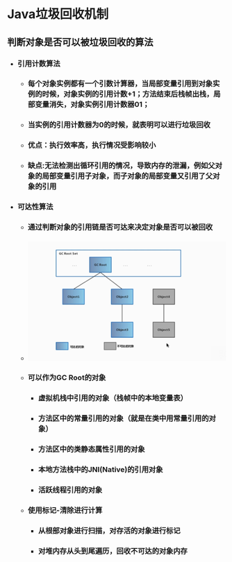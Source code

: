 # Java垃圾回收机制

## 判断对象是否可以被垃圾回收的算法

* ### 引用计数算法

  * ### 每个对象实例都有一个引数计算器，当局部变量引用到对象实例的时候，对象实例的引用计数+1；方法结束后栈帧出栈，局部变量消失，对象实例引用计数器01；
  * ### 当实例的引用计数器为0的时候，就表明可以进行垃圾回收
  * ### 优点：执行效率高，执行情况受影响较小
  * ### 缺点:无法检测出循环引用的情况，导致内存的泄漏，例如父对象的局部变量引用子对象，而子对象的局部变量又引用了父对象的引用
* ### 可达性算法

  * ### 通过判断对象的引用链是否可达来决定对象是否可以被回收
  * ### ![](/垃圾/1.png)
  * ### 可以作为GC Root的对象

    * ### 虚拟机栈中引用的对象（栈帧中的本地变量表）
    * ### 方法区中的常量引用的对象（就是在类中用常量引用的对象）
    * ### 方法区中的类静态属性引用的对象
    * ### 本地方法栈中的JNI\(Native\)的引用对象
    * ### 活跃线程引用的对象
  * ### 使用标记-清除进行计算

    * ### 从根部对象进行扫描，对存活的对象进行标记
    * ### 对堆内存从头到尾遍历，回收不可达的对象内存




